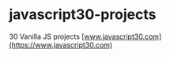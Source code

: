 # javascript30-projects
30 Vanilla JS projects [www.javascript30.com](https://www.javascript30.com)
